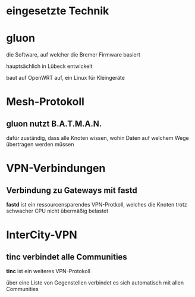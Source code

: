 # eingesetzte Technik


# gluon
die Software, auf welcher die Bremer Firmware basiert

hauptsächlich in Lübeck entwickelt

baut auf OpenWRT auf, ein Linux für Kleingeräte


# Mesh-Protokoll
## gluon nutzt B.A.T.M.A.N.
dafür zuständig, dass alle Knoten wissen, wohin Daten auf welchem Wege übertragen werden müssen


# VPN-Verbindungen
## Verbindung zu Gateways mit fastd
**fastd** ist ein ressourcensparendes VPN-Protkoll, welches die Knoten trotz schwacher CPU nicht übermäßig belastet


# InterCity-VPN
## tinc verbindet alle Communities
**tinc** ist ein weiteres VPN-Protokoll

über eine Liste von Gegenstellen verbindet es sich automatisch mit allen Communities
